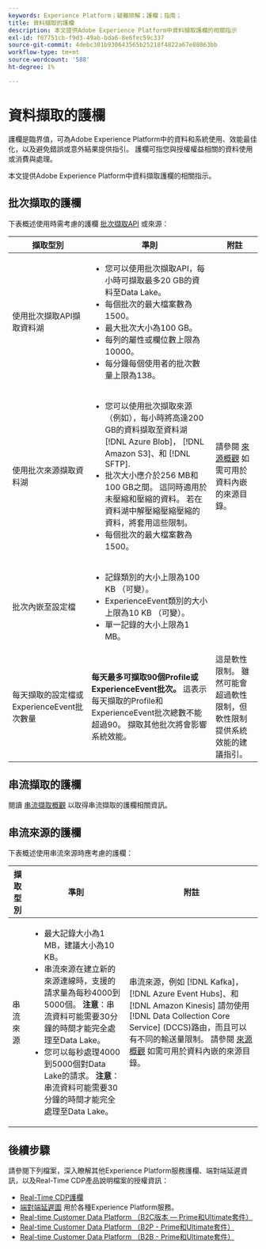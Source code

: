 ```yaml
---
keywords: Experience Platform；疑難排解；護欄；指南；
title: 資料擷取的護欄
description: 本文提供Adobe Experience Platform中資料擷取護欄的相關指示
exl-id: f07751cb-f9d3-49ab-bda6-8e6fec59c337
source-git-commit: 4debc301b930643565b25218f4822a67e88063bb
workflow-type: tm+mt
source-wordcount: '588'
ht-degree: 1%

---
```


# 資料擷取的護欄

護欄是臨界值，可為Adobe Experience Platform中的資料和系統使用、效能最佳化，以及避免錯誤或意外結果提供指引。 護欄可指您與授權權益相關的資料使用或消費與處理。

本文提供Adobe Experience Platform中資料擷取護欄的相關指示。

## 批次擷取的護欄

下表概述使用時需考慮的護欄 [批次擷取API](./batch-ingestion/overview.md) 或來源：

| 擷取型別 | 準則 | 附註 |
| --- | --- | --- |
| 使用批次擷取API擷取資料湖 | <ul><li>您可以使用批次擷取API，每小時可擷取最多20 GB的資料至Data Lake。</li><li>每個批次的最大檔案數為1500。</li><li>最大批次大小為100 GB。</li><li>每列的屬性或欄位數上限為10000。</li><li>每分鐘每個使用者的批次數量上限為138。</li></ul> |
| 使用批次來源擷取資料湖 | <ul><li>您可以使用批次擷取來源（例如），每小時將高達200 GB的資料擷取至資料湖 [!DNL Azure Blob]， [!DNL Amazon S3]、和 [!DNL SFTP].</li><li>批次大小應介於256 MB和100 GB之間。 這同時適用於未壓縮和壓縮的資料。 若在資料湖中解壓縮壓縮壓縮的資料，將套用這些限制。</li><li>每個批次的最大檔案數為1500。</li></ul> | 請參閱 [來源概觀](../sources/home.md) 如需可用於資料內嵌的來源目錄。 |
| 批次內嵌至設定檔 | <ul><li>記錄類別的大小上限為100 KB （可變）。</li><li>ExperienceEvent類別的大小上限為10 KB （可變）。</li><li>單一記錄的大小上限為1 MB。</li></ul> |
| 每天擷取的設定檔或ExperienceEvent批次數量 | **每天最多可擷取90個Profile或ExperienceEvent批次。** 這表示每天擷取的Profile和ExperienceEvent批次總數不能超過90。 擷取其他批次將會影響系統效能。 | 這是軟性限制。 雖然可能會超過軟性限制，但軟性限制提供系統效能的建議指引。 |

## 串流擷取的護欄

閱讀 [串流擷取概觀](./streaming-ingestion/overview.md) 以取得串流擷取的護欄相關資訊。

## 串流來源的護欄

下表概述使用串流來源時應考慮的護欄：

| 擷取型別 | 準則 | 附註 |
| --- | --- | --- |
| 串流來源 | <ul><li>最大記錄大小為1 MB，建議大小為10 KB。</li><li>串流來源在建立新的來源連線時，支援的請求量為每秒4000到5000個。 **注意**：串流資料可能需要30分鐘的時間才能完全處理至Data Lake。</li><li>您可以每秒處理4000到5000個對Data Lake的請求。 **注意**：串流資料可能需要30分鐘的時間才能完全處理至Data Lake。</li></ul> | 串流來源，例如 [!DNL Kafka]， [!DNL Azure Event Hubs]、和 [!DNL Amazon Kinesis] 請勿使用 [!DNL Data Collection Core Service] (DCCS)路由，而且可以有不同的輸送量限制。 請參閱 [來源概觀](../sources/home.md) 如需可用於資料內嵌的來源目錄。 |

## 後續步驟

請參閱下列檔案，深入瞭解其他Experience Platform服務護欄、端對端延遲資訊，以及Real-Time CDP產品說明檔案的授權資訊：

* [Real-Time CDP護欄](/help/rtcdp/guardrails/overview.md)
* [端對端延遲圖](https://experienceleague.adobe.com/docs/blueprints-learn/architecture/architecture-overview/deployment/guardrails.html?lang=en#end-to-end-latency-diagrams) 用於各種Experience Platform服務。
* [Real-time Customer Data Platform （B2C版本 — Prime和Ultimate套件）](https://helpx.adobe.com/legal/product-descriptions/real-time-customer-data-platform-b2c-edition-prime-and-ultimate-packages.html)
* [Real-time Customer Data Platform （B2P - Prime和Ultimate套件）](https://helpx.adobe.com/legal/product-descriptions/real-time-customer-data-platform-b2p-edition-prime-and-ultimate-packages.html)
* [Real-time Customer Data Platform （B2B - Prime和Ultimate套件）](https://helpx.adobe.com/legal/product-descriptions/real-time-customer-data-platform-b2b-edition-prime-and-ultimate-packages.html)
